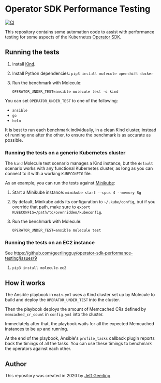 # Operator SDK Performance Testing

[![CI](https://github.com/geerlingguy/operator-sdk-performance-testing/workflows/CI/badge.svg?branch=master)](https://github.com/geerlingguy/operator-sdk-performance-testing/actions?query=workflow%3ACI)

This repository contains some automation code to assist with performance testing for some aspects of the Kubernetes [Operator SDK](https://github.com/operator-framework/operator-sdk).

## Running the tests

  1. Install [Kind](https://kind.sigs.k8s.io/docs/user/quick-start/).
  1. Install Python dependencies: `pip3 install molecule openshift docker`
  1. Run the benchmark with Molecule:

     ```
     OPERATOR_UNDER_TEST=ansible molecule test -s kind
     ```

You can set `OPERATOR_UNDER_TEST` to one of the following:

  - `ansible`
  - `go`
  - `helm`

It is best to run each benchmark individually, in a clean Kind cluster, instead of running one after the other, to ensure the benchmark is as accurate as possible.

### Running the tests on a generic Kubernetes cluster

The `kind` Molecule test scenario manages a Kind instance, but the `default` scenario works with any functional Kubernetes cluster, as long as you can connect to it with a working `KUBECONFIG` file.

As an example, you can run the tests against [Minikube](https://kubernetes.io/docs/tasks/tools/install-minikube/):

  1. Start a Minikube instance: `minikube start --cpus 4 --memory 8g`
  2. By default, Minikube adds its configuration to `~/.kube/config`, but if you override that path, make sure to `export KUBECONFIG=/path/to/overridden/kubeconfig`.
  3. Run the benchmark with Molecule:

     ```
     OPERATOR_UNDER_TEST=ansible molecule test
     ```

### Running the tests on an EC2 instance

See https://github.com/geerlingguy/operator-sdk-performance-testing/issues/9

  1. `pip3 install molecule-ec2`

## How it works

The Ansible playbook in `main.yml` uses a Kind cluster set up by Molecule to build and deploy the `OPERATOR_UNDER_TEST` into the cluster.

Then the playbook deploys the amount of Memcached CRs defined by `memcached_cr_count` in `config.yml` into the cluster.

Immediately after that, the playbook waits for all the expected Memcached instances to be up and running.

At the end of the playbook, Ansible's `profile_tasks` callback plugin reports back the timings of all the tasks. You can use these timings to benchmark the operators against each other.

## Author

This repository was created in 2020 by [Jeff Geerling](https://www.jeffgeerling.com).
